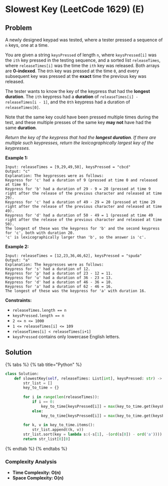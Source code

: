 # Slowest Key \(LeetCode 1629\) \(E\)

## Problem

A newly designed keypad was tested, where a tester pressed a sequence of `n` keys, one at a time.

You are given a string `keysPressed` of length `n`, where `keysPressed[i]` was the `ith` key pressed in the testing sequence, and a sorted list `releaseTimes`, where `releaseTimes[i]` was the time the `ith` key was released. Both arrays are **0-indexed**. The `0th` key was pressed at the time `0`, and every subsequent key was pressed at the **exact** time the previous key was released.

The tester wants to know the key of the keypress that had the **longest duration**. The `ith` keypress had a **duration** of `releaseTimes[i] - releaseTimes[i - 1]`, and the `0th` keypress had a duration of `releaseTimes[0]`.

Note that the same key could have been pressed multiple times during the test, and these multiple presses of the same key **may not** have had the same **duration**.

_Return the key of the keypress that had the **longest duration**. If there are multiple such keypresses, return the lexicographically largest key of the keypresses._

**Example 1:**

```text
Input: releaseTimes = [9,29,49,50], keysPressed = "cbcd"
Output: "c"
Explanation: The keypresses were as follows:
Keypress for 'c' had a duration of 9 (pressed at time 0 and released at time 9).
Keypress for 'b' had a duration of 29 - 9 = 20 (pressed at time 9 right after the release of the previous character and released at time 29).
Keypress for 'c' had a duration of 49 - 29 = 20 (pressed at time 29 right after the release of the previous character and released at time 49).
Keypress for 'd' had a duration of 50 - 49 = 1 (pressed at time 49 right after the release of the previous character and released at time 50).
The longest of these was the keypress for 'b' and the second keypress for 'c', both with duration 20.
'c' is lexicographically larger than 'b', so the answer is 'c'.
```

**Example 2:**

```text
Input: releaseTimes = [12,23,36,46,62], keysPressed = "spuda"
Output: "a"
Explanation: The keypresses were as follows:
Keypress for 's' had a duration of 12.
Keypress for 'p' had a duration of 23 - 12 = 11.
Keypress for 'u' had a duration of 36 - 23 = 13.
Keypress for 'd' had a duration of 46 - 36 = 10.
Keypress for 'a' had a duration of 62 - 46 = 16.
The longest of these was the keypress for 'a' with duration 16.
```

**Constraints:**

* `releaseTimes.length == n`
* `keysPressed.length == n`
* `2 <= n <= 1000`
* `1 <= releaseTimes[i] <= 109`
* `releaseTimes[i] < releaseTimes[i+1]`
* `keysPressed` contains only lowercase English letters.

## Solution 

{% tabs %}
{% tab title="Python" %}
```python
class Solution:
    def slowestKey(self, releaseTimes: List[int], keysPressed: str) -> str:
        str_list = []
        key_to_time = {}
        
        for i in range(len(releaseTimes)):
            if i == 0:
                key_to_time[keysPressed[i]] = max(key_to_time.get(keysPressed[i], 0), releaseTimes[i])
            else:
                key_to_time[keysPressed[i]] = max(key_to_time.get(keysPressed[i], 0),  releaseTimes[i] - releaseTimes[i - 1])
        
        for k, v in key_to_time.items():
            str_list.append((k, v))
        str_list.sort(key = lambda s:(-s[1], -(ord(s[0]) - ord('a'))))
        return str_list[0][0]
```
{% endtab %}
{% endtabs %}

### Complexity Analysis

* **Time Complexity: O\(n\)**
* **Space Complexity: O\(n\)**

